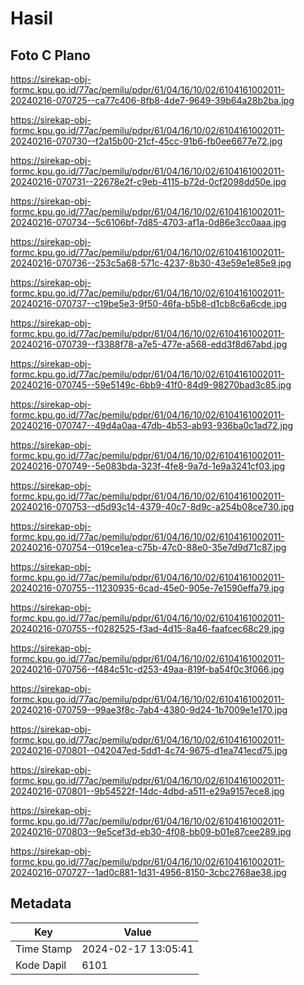 # Hasil

## Foto C Plano

https://sirekap-obj-formc.kpu.go.id/77ac/pemilu/pdpr/61/04/16/10/02/6104161002011-20240216-070725--ca77c406-8fb8-4de7-9649-39b64a28b2ba.jpg

https://sirekap-obj-formc.kpu.go.id/77ac/pemilu/pdpr/61/04/16/10/02/6104161002011-20240216-070730--f2a15b00-21cf-45cc-91b6-fb0ee6677e72.jpg

https://sirekap-obj-formc.kpu.go.id/77ac/pemilu/pdpr/61/04/16/10/02/6104161002011-20240216-070731--22678e2f-c9eb-4115-b72d-0cf2098dd50e.jpg

https://sirekap-obj-formc.kpu.go.id/77ac/pemilu/pdpr/61/04/16/10/02/6104161002011-20240216-070734--5c6106bf-7d85-4703-af1a-0d86e3cc0aaa.jpg

https://sirekap-obj-formc.kpu.go.id/77ac/pemilu/pdpr/61/04/16/10/02/6104161002011-20240216-070736--253c5a68-571c-4237-8b30-43e59e1e85e9.jpg

https://sirekap-obj-formc.kpu.go.id/77ac/pemilu/pdpr/61/04/16/10/02/6104161002011-20240216-070737--c19be5e3-9f50-46fa-b5b8-d1cb8c6a6cde.jpg

https://sirekap-obj-formc.kpu.go.id/77ac/pemilu/pdpr/61/04/16/10/02/6104161002011-20240216-070739--f3388f78-a7e5-477e-a568-edd3f8d67abd.jpg

https://sirekap-obj-formc.kpu.go.id/77ac/pemilu/pdpr/61/04/16/10/02/6104161002011-20240216-070745--59e5149c-6bb9-41f0-84d9-98270bad3c85.jpg

https://sirekap-obj-formc.kpu.go.id/77ac/pemilu/pdpr/61/04/16/10/02/6104161002011-20240216-070747--49d4a0aa-47db-4b53-ab93-936ba0c1ad72.jpg

https://sirekap-obj-formc.kpu.go.id/77ac/pemilu/pdpr/61/04/16/10/02/6104161002011-20240216-070749--5e083bda-323f-4fe8-9a7d-1e9a3241cf03.jpg

https://sirekap-obj-formc.kpu.go.id/77ac/pemilu/pdpr/61/04/16/10/02/6104161002011-20240216-070753--d5d93c14-4379-40c7-8d9c-a254b08ce730.jpg

https://sirekap-obj-formc.kpu.go.id/77ac/pemilu/pdpr/61/04/16/10/02/6104161002011-20240216-070754--019ce1ea-c75b-47c0-88e0-35e7d9d71c87.jpg

https://sirekap-obj-formc.kpu.go.id/77ac/pemilu/pdpr/61/04/16/10/02/6104161002011-20240216-070755--11230935-6cad-45e0-905e-7e1590effa79.jpg

https://sirekap-obj-formc.kpu.go.id/77ac/pemilu/pdpr/61/04/16/10/02/6104161002011-20240216-070755--f0282525-f3ad-4d15-8a46-faafcec68c29.jpg

https://sirekap-obj-formc.kpu.go.id/77ac/pemilu/pdpr/61/04/16/10/02/6104161002011-20240216-070756--f484c51c-d253-49aa-819f-ba54f0c3f066.jpg

https://sirekap-obj-formc.kpu.go.id/77ac/pemilu/pdpr/61/04/16/10/02/6104161002011-20240216-070759--99ae3f8c-7ab4-4380-9d24-1b7009e1e170.jpg

https://sirekap-obj-formc.kpu.go.id/77ac/pemilu/pdpr/61/04/16/10/02/6104161002011-20240216-070801--042047ed-5dd1-4c74-9675-d1ea741ecd75.jpg

https://sirekap-obj-formc.kpu.go.id/77ac/pemilu/pdpr/61/04/16/10/02/6104161002011-20240216-070801--9b54522f-14dc-4dbd-a511-e29a9157ece8.jpg

https://sirekap-obj-formc.kpu.go.id/77ac/pemilu/pdpr/61/04/16/10/02/6104161002011-20240216-070803--9e5cef3d-eb30-4f08-bb09-b01e87cee289.jpg

https://sirekap-obj-formc.kpu.go.id/77ac/pemilu/pdpr/61/04/16/10/02/6104161002011-20240216-070727--1ad0c881-1d31-4956-8150-3cbc2768ae38.jpg


## Metadata

| Key        | Value               |
| ---------- | ------------------- |
| Time Stamp | 2024-02-17 13:05:41 |
| Kode Dapil | 6101                |



